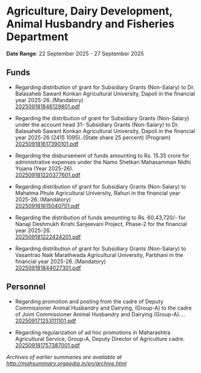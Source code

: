 # Agriculture, Dairy Development, Animal Husbandry and Fisheries Department

**Date Range**: 22 September 2025 - 27 September 2025


## Funds
- Regarding distribution of grant for Subsidiary Grants (Non-Salary) to Dr. Balasaheb Sawant Konkan Agricultural University, Dapoli in the financial year 2025-26..(Mandatory)\
  [202509181846129801.pdf](https://gr.maharashtra.gov.in/Site/Upload/Government%20Resolutions/English/202509181846129801.pdf)

- Regarding the distribution of grant for Subsidiary Grants (Non-Salary) under the account head 31- Subsidiary Grants (Non-Salary) to Dr. Balasaheb Sawant Konkan Agricultural University, Dapoli in the financial year 2025-26 (2415 1095)..(State share 25 percent) (Program)\
  [202509181617390101.pdf](https://gr.maharashtra.gov.in/Site/Upload/Government%20Resolutions/English/202509181617390101.pdf)

- Regarding the disbursement of funds amounting to Rs. 15.35 crore for administrative expenses under the Namo Shetkari Mahasamman Nidhi Yojana (Year 2025-26).\
  [202509181220377601.pdf](https://gr.maharashtra.gov.in/Site/Upload/Government%20Resolutions/English/202509181220377601.pdf)

- Regarding distribution of grant for Subsidiary Grants (Non-Salary) to Mahatma Phule Agricultural University, Rahuri in the financial year 2025-26..(Mandatory)\
  [202509181615040701.pdf](https://gr.maharashtra.gov.in/Site/Upload/Government%20Resolutions/English/202509181615040701.pdf)

- Regarding the distribution of funds amounting to Rs. 60,43,720/- for Nanaji Deshmukh Krishi Sanjeevani Project, Phase-2 for the financial year 2025-26.\
  [202509181222424201.pdf](https://gr.maharashtra.gov.in/Site/Upload/Government%20Resolutions/English/202509181222424201.pdf)

- Regarding distribution of grant for Subsidiary Grants (Non-Salary) to Vasantrao Naik Marathwada Agricultural University, Parbhani in the financial year 2025-26..(Mandatory)\
  [202509181844027301.pdf](https://gr.maharashtra.gov.in/Site/Upload/Government%20Resolutions/English/202509181844027301.pdf)

## Personnel
- Regarding promotion and posting from the cadre of Deputy Commissioner Animal Husbandry and Dairying, (Group-A) to the cadre of Joint Commissioner Animal Husbandry and Dairying (Group-A)....\
  [202509171253111101.pdf](https://gr.maharashtra.gov.in/Site/Upload/Government%20Resolutions/English/202509171253111101.pdf)

- Regarding regularization of ad hoc promotions in Maharashtra Agricultural Service, Group-A, Deputy Director of Agriculture cadre.\
  [202509181757387001.pdf](https://gr.maharashtra.gov.in/Site/Upload/Government%20Resolutions/English/202509181757387001.pdf)


*Archives of earlier summaries are available at http://mahsummary.orgpedia.in/en/archive.html*